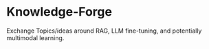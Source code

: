 # Knowledge-Forge
Exchange Topics/ideas around RAG, LLM fine-tuning, and potentially multimodal learning.
